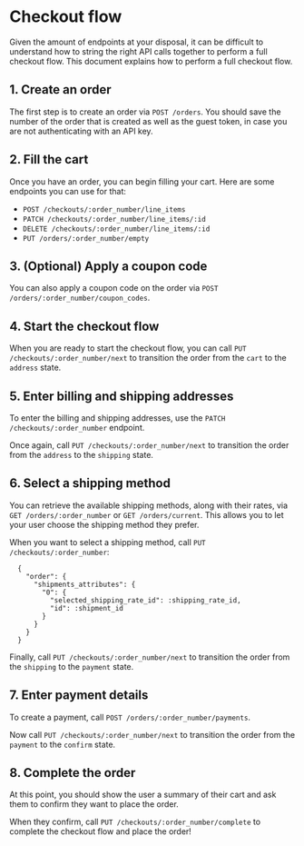 # Checkout flow

Given the amount of endpoints at your disposal, it can be difficult to understand how to string the right API calls together to perform a full checkout flow. This document explains how to perform a full checkout flow.

## 1. Create an order

The first step is to create an order via `POST /orders`. You should save the number of the order that is created as well as the guest token, in case you are not authenticating with an API key.

## 2. Fill the cart

Once you have an order, you can begin filling your cart. Here are some endpoints you can use for that:

- `POST /checkouts/:order_number/line_items`
- `PATCH /checkouts/:order_number/line_items/:id`
- `DELETE /checkouts/:order_number/line_items/:id`
- `PUT /orders/:order_number/empty`

## 3. (Optional) Apply a coupon code

You can also apply a coupon code on the order via `POST /orders/:order_number/coupon_codes`.

## 4. Start the checkout flow

When you are ready to start the checkout flow, you can call `PUT /checkouts/:order_number/next` to transition the order from the `cart` to the `address` state.

## 5. Enter billing and shipping addresses

To enter the billing and shipping addresses, use the `PATCH /checkouts/:order_number` endpoint.

Once again, call `PUT /checkouts/:order_number/next` to transition the order from the `address` to the `shipping` state.

## 6. Select a shipping method

You can retrieve the available shipping methods, along with their rates, via `GET /orders/:order_number` or `GET /orders/current`. This allows you to let your user choose the shipping method they prefer.

When you want to select a shipping method, call `PUT /checkouts/:order_number`:

```
  {
    "order": {
      "shipments_attributes": {
        "0": {
          "selected_shipping_rate_id": :shipping_rate_id,
          "id": :shipment_id
        }
      }
    }
  }
```

Finally, call `PUT /checkouts/:order_number/next` to transition the order from the `shipping` to the `payment` state.

## 7. Enter payment details

To create a payment, call `POST /orders/:order_number/payments`.

Now call `PUT /checkouts/:order_number/next` to transition the order from the `payment` to the `confirm` state.

## 8. Complete the order

At this point, you should show the user a summary of their cart and ask them to confirm they want to place the order.

When they confirm, call `PUT /checkouts/:order_number/complete` to complete the checkout flow and place the order!

